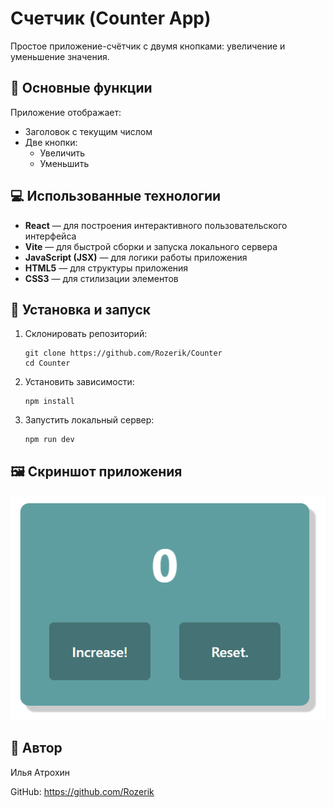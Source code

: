# Счетчик (Counter App)

Простое приложение-счётчик с двумя кнопками: увеличение и уменьшение значения.
## 🔧 Основные функции

Приложение отображает:
- Заголовок с текущим числом
- Две кнопки:
  - Увеличить
  - Уменьшить

## 💻 Использованные технологии

- **React** — для построения интерактивного пользовательского интерфейса
- **Vite** — для быстрой сборки и запуска локального сервера
- **JavaScript (JSX)** — для логики работы приложения
- **HTML5** — для структуры приложения
- **CSS3** — для стилизации элементов

## 🚀 Установка и запуск

1. Склонировать репозиторий:

   ```
   git clone https://github.com/Rozerik/Counter
   cd Counter
   ```
2. Установить зависимости:
   
    ```
    npm install
    ```
3. Запустить локальный сервер:
   
    ```
    npm run dev
    ```
## 🖼 Скриншот приложения

![Скриншот приложения](public/assets/example.png)

## 📌 Автор

Илья Атрохин

GitHub: https://github.com/Rozerik
